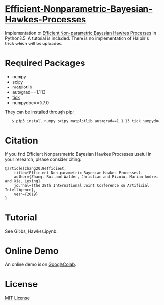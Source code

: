 # [Efficient-Nonparametric-Bayesian-Hawkes-Processes](https://arxiv.org/abs/1810.03730)
Implementation of [Efficient Non-parametric Bayesian Hawkes Processes](https://arxiv.org/abs/1810.03730) in Python3.5. A tutorial is included. There is no implementation of Halpin's trick which will be uploaded.

# Required Packages
 - numpy
 - scipy
 - matplotlib
 - autograd==1.1.13
 - [tick](https://github.com/X-DataInitiative/tick)
 - numpydoc==0.7.0
 
They can be installed through pip:
```bash
   $ pip3 install numpy scipy matplotlib autograd==1.1.13 tick numpydoc==0.7.0
```

# Citation
If you find Efficient Nonparametric Bayesian Hawkes Processes useful in your research, please consider citing:

    @article{zhang2019efficient,
    	title={Efficient Non-parametric Bayesian Hawkes Processes},
    	author={Zhang, Rui and Walder, Christian and Rizoiu, Marian Andrei and Xie, Lexing},
    	journal={the 28th International Joint Conference on Artificial Intelligence},
    	year={2019}
    }
    
# Tutorial
See Gibbs_Hawkes.ipynb.

# Online Demo
An online demo is on [GoogleColab](https://colab.research.google.com/github/RuiZhang2016/Efficient-Nonparametric-Bayesian-Hawkes-Processes/blob/master/Gibbs_Hawkes.ipynb).

# License
[MIT License](https://github.com/RuiZhang2016/Efficient-Nonparametric-Bayesian-Hawkes-Processes/blob/master/LICENSE)
